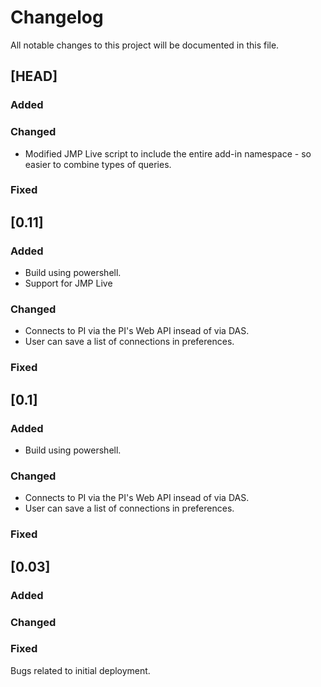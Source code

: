 # Changelog

All notable changes to this project will be documented in this file.

## [HEAD]

### Added

### Changed
- Modified JMP Live script to include the entire add-in namespace - so easier to combine types of queries.

### Fixed

## [0.11]

### Added
- Build using powershell.
- Support for JMP Live

### Changed
- Connects to PI via the PI's Web API insead of via DAS.
- User can save a list of connections in preferences.

### Fixed

## [0.1]

### Added
- Build using powershell.

### Changed
- Connects to PI via the PI's Web API insead of via DAS.
- User can save a list of connections in preferences.

### Fixed

## [0.03]

### Added

### Changed

### Fixed

Bugs related to initial deployment.
